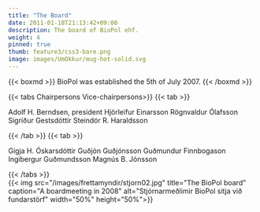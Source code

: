 ```yaml
---
title: "The Board"
date: 2011-01-18T21:13:42+09:00
description: The board of BioPol ehf.
weight: 4
pinned: true
thumb: feature3/css3-bare.png
image: images/UmOkkur/mug-hot-solid.svg
---
```


{{< boxmd >}}
BioPol was established the 5th of July 2007.
{{< /boxmd >}}


{{< tabs Chairpersons Vice-chairpersons>}}
  {{< tab >}}

Adolf H. Berndsen, president
Hjörleifur Einarsson
Rögnvaldur Ólafsson
Sigríður Gestsdóttir
Steindór R. Haraldsson

  {{< /tab >}}
  {{< tab >}}

Gígja H. Óskarsdóttir
Guðjón Guðjónsson
Guðmundur Finnbogason
Ingibergur Guðmundsson
Magnús B. Jónsson

{{< /tabs >}}
<br>
{{< img src="/images/frettamyndir/stjorn02.jpg" title="The BioPol board" caption="A boardmeeting in 2008" alt="Stjórnarmeðlimir BioPol sitja við fundarstörf" width="50%" height="50%">}}
